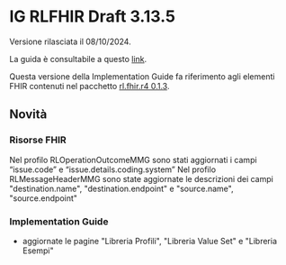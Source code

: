 # IG RLFHIR Draft 3.13.5

Versione rilasciata il 08/10/2024. 

La guida è consultabile a questo [link](https://simplifier.net/guide/ig-rlfhir-draft?version=3.13.5).

Questa versione della Implementation Guide fa riferimento agli elementi FHIR contenuti nel pacchetto [rl.fhir.r4 0.1.3](https://simplifier.net/packages/rl.fhir.r4.draft/0.1.3).

## Novità
### Risorse FHIR

Nel profilo RLOperationOutcomeMMG sono stati aggiornati i campi “issue.code” e “issue.details.coding.system”
Nel profilo RLMessageHeaderMMG sono state aggiornate le descrizioni dei campi "destination.name", "destination.endpoint" e "source.name", "source.endpoint"

### Implementation Guide
- aggiornate le pagine "Libreria Profili", "Libreria Value Set" e "Libreria Esempi"